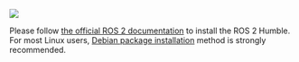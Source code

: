 ![](/assets/images/platform/openmanipulator_p/logo_ros.png)

Please follow [the official ROS 2 documentation](https://docs.ros.org/en/humble/Installation.html) to install the ROS 2 Humble.  
For most Linux users, [Debian package installation](https://docs.ros.org/en/humble/Installation/Ubuntu-Install-Debians.html) method is strongly recommended.

<!-- For beginners, it is strongly recommended to install ROS with the script provided in the below command.


``` bash
$ sudo apt update
$ wget https://raw.githubusercontent.com/ROBOTIS-GIT/robotis_tools/master/install_ros2_foxy.sh
$ chmod 755 ./install_ros2_foxy.sh
$ bash ./install_ros2_foxy.sh
```

**NOTE**: In order to check which packages are installed, please check this link out. [install_ros2_foxy.sh](https://raw.githubusercontent.com/ROBOTIS-GIT/robotis_tools/master/install_ros2_foxy.sh)
{: .notice--info}

If you prefer a manual installation，following link guides you how to install ROS 2 on your PC
- [Manual Installation of ROS 2 Foxy Fitzroy](https://index.ros.org/doc/ros2/Installation/Foxy/Linux-Install-Debians/) -->
